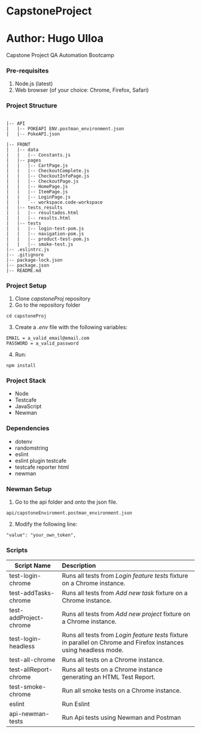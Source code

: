 # CapstoneProject
# Author: Hugo Ulloa
Capstone Project  QA Automation Bootcamp 

### Pre-requisites
1. Node.js (latest)
2. Web browser (of your choice: Chrome, Firefox, Safari)

### Project Structure
```

|-- API
|   |-- POKEAPI ENV.postman_environment.json
|   |-- PokeAPI.json

|-- FRONT
|   |-- data
|   |   |-- Constants.js
|   |-- pages
|   |   |-- CartPage.js
|   |   |-- CheckoutComplete.js
|   |   |-- CheckoutInfoPage.js
|   |   |-- CheckoutPage.js
|   |   |-- HomePage.js
|   |   |-- ItemPage.js
|   |   |-- LoginPage.js
|   |   `-- workspace.code-workspace
|   |-- tests_results
|   |   |-- resultados.html
|   |   |-- results.html
|   |-- tests
|   |   |-- login-test-pom.js
|   |   |-- navigation-pom.js
|   |   |-- product-test-pom.js
|   |   |-- smoke-test.js
|-- .eslintrc.js   
|-- .gitignore
|-- package-lock.json
|-- package.json
|-- README.md

```








### Project Setup
1. Clone *capstoneProj* repository
2. Go to the repository folder 
```
cd capstoneProj
```
3. Create a *.env* file with the following variables:
```
EMAIL = a_valid_email@email.com
PASSWORD = a_valid_password
```
4. Run:
```
npm install
```


### Project Stack
- Node
- Testcafe
- JavaScript
- Newman

### Dependencies
- dotenv
- randomstring
- eslint
- eslint plugin testcafe
- testcafe reporter html
- newman

### Newman Setup
1. Go to the api folder and onto the json file.
```
api/capstoneEnviroment.postman_environment.json
```
2. Modify the following line:
```
"value": "your_own_token",
```

### Scripts
| Script Name|Description|
|----------|:-------------|
| test-login-chrome |Runs all tests from *Login feature tests* fixture on a Chrome instance.|
| test-addTasks-chrome |Runs all tests from *Add new task* fixture on a Chrome instance.|
|test-addProject-chrome|Runs all tests from *Add new project* fixture on a Chrome instance.|
|test-login-headless|Runs all tests from *Login feature tests* fixture in parallel on Chrome and Firefox instances using headless mode.|   
|test-all-chrome|Runs all tests on a Chrome instance.|  
|test-allReport-chrome|Runs all tests on a Chrome instance generating an HTML Test Report.|   
|test-smoke-chrome|Run all smoke tests on a Chrome instance.|  
|eslint| Run Eslint|
|api-newman-tests| Run Api tests using Newman and Postman|

